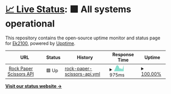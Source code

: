 # [📈 Live Status](https://Ek2100.github.io/upptime): <!--live status--> **🟩 All systems operational**

This repository contains the open-source uptime monitor and status page for [Ek2100](https://Ek2100.github.io/upptime), powered by [Upptime](https://github.com/upptime/upptime).

<!--start: status pages-->
<!-- This summary is generated by Upptime (https://github.com/upptime/upptime) -->
<!-- Do not edit this manually, your changes will be overwritten -->
<!-- prettier-ignore -->
| URL | Status | History | Response Time | Uptime |
| --- | ------ | ------- | ------------- | ------ |
| <img alt="" src="https://icons.duckduckgo.com/ip3/rps-api.eliaskhoury1.repl.co.ico" height="13"> [Rock Paper Scissors API](https://rps-api.eliaskhoury1.repl.co/) | 🟩 Up | [rock-paper-scissors-api.yml](https://github.com/Ek2100/upptime/commits/HEAD/history/rock-paper-scissors-api.yml) | <details><summary><img alt="Response time graph" src="./graphs/rock-paper-scissors-api/response-time-week.png" height="20"> 975ms</summary><br><a href="https://Ek2100.github.io/upptime/history/rock-paper-scissors-api"><img alt="Response time 821" src="https://img.shields.io/endpoint?url=https%3A%2F%2Fraw.githubusercontent.com%2FEk2100%2Fupptime%2FHEAD%2Fapi%2Frock-paper-scissors-api%2Fresponse-time.json"></a><br><a href="https://Ek2100.github.io/upptime/history/rock-paper-scissors-api"><img alt="24-hour response time 1453" src="https://img.shields.io/endpoint?url=https%3A%2F%2Fraw.githubusercontent.com%2FEk2100%2Fupptime%2FHEAD%2Fapi%2Frock-paper-scissors-api%2Fresponse-time-day.json"></a><br><a href="https://Ek2100.github.io/upptime/history/rock-paper-scissors-api"><img alt="7-day response time 975" src="https://img.shields.io/endpoint?url=https%3A%2F%2Fraw.githubusercontent.com%2FEk2100%2Fupptime%2FHEAD%2Fapi%2Frock-paper-scissors-api%2Fresponse-time-week.json"></a><br><a href="https://Ek2100.github.io/upptime/history/rock-paper-scissors-api"><img alt="30-day response time 911" src="https://img.shields.io/endpoint?url=https%3A%2F%2Fraw.githubusercontent.com%2FEk2100%2Fupptime%2FHEAD%2Fapi%2Frock-paper-scissors-api%2Fresponse-time-month.json"></a><br><a href="https://Ek2100.github.io/upptime/history/rock-paper-scissors-api"><img alt="1-year response time 730" src="https://img.shields.io/endpoint?url=https%3A%2F%2Fraw.githubusercontent.com%2FEk2100%2Fupptime%2FHEAD%2Fapi%2Frock-paper-scissors-api%2Fresponse-time-year.json"></a></details> | <details><summary><a href="https://Ek2100.github.io/upptime/history/rock-paper-scissors-api">100.00%</a></summary><a href="https://Ek2100.github.io/upptime/history/rock-paper-scissors-api"><img alt="All-time uptime 94.97%" src="https://img.shields.io/endpoint?url=https%3A%2F%2Fraw.githubusercontent.com%2FEk2100%2Fupptime%2FHEAD%2Fapi%2Frock-paper-scissors-api%2Fuptime.json"></a><br><a href="https://Ek2100.github.io/upptime/history/rock-paper-scissors-api"><img alt="24-hour uptime 100.00%" src="https://img.shields.io/endpoint?url=https%3A%2F%2Fraw.githubusercontent.com%2FEk2100%2Fupptime%2FHEAD%2Fapi%2Frock-paper-scissors-api%2Fuptime-day.json"></a><br><a href="https://Ek2100.github.io/upptime/history/rock-paper-scissors-api"><img alt="7-day uptime 100.00%" src="https://img.shields.io/endpoint?url=https%3A%2F%2Fraw.githubusercontent.com%2FEk2100%2Fupptime%2FHEAD%2Fapi%2Frock-paper-scissors-api%2Fuptime-week.json"></a><br><a href="https://Ek2100.github.io/upptime/history/rock-paper-scissors-api"><img alt="30-day uptime 100.00%" src="https://img.shields.io/endpoint?url=https%3A%2F%2Fraw.githubusercontent.com%2FEk2100%2Fupptime%2FHEAD%2Fapi%2Frock-paper-scissors-api%2Fuptime-month.json"></a><br><a href="https://Ek2100.github.io/upptime/history/rock-paper-scissors-api"><img alt="1-year uptime 93.38%" src="https://img.shields.io/endpoint?url=https%3A%2F%2Fraw.githubusercontent.com%2FEk2100%2Fupptime%2FHEAD%2Fapi%2Frock-paper-scissors-api%2Fuptime-year.json"></a></details>

<!--end: status pages-->

[**Visit our status website →**](https://Ek2100.github.io/upptime)
